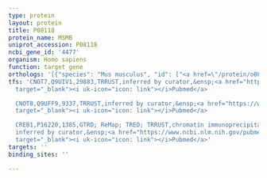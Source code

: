 ```yaml
---
type: protein
layout: protein
title: P08118
protein_name: MSMB
uniprot_accession: P08118
ncbi_gene_id: '4477'
organism: Homo sapiens
function: target gene
orthologs: '[{"species": "Mus musculus", "id": ["<a href=\"/protein/o08540\">O08540</a>"]}, {"species": "Rattus norvegicus", "id": ["P97580"]}]'
tfs: 'CNOT7,Q9UIV1,29883,TRRUST,inferred by curator,&ensp;<a href="https://www.ncbi.nlm.nih.gov/pubmed/?term=15937477%5Buid%5D+OR+29087512%5Buid%5D"
  target="_blank"><i uk-icon="icon: link"></i>Pubmed</a>

  CNOT8,Q9UFF9,9337,TRRUST,inferred by curator,&ensp;<a href="https://www.ncbi.nlm.nih.gov/pubmed/?term=15937477%5Buid%5D+OR+29087512%5Buid%5D"
  target="_blank"><i uk-icon="icon: link"></i>Pubmed</a>

  CREB1,P16220,1385,GTRD; ReMap; TRED; TRRUST,chromatin immunoprecipitation assay;
  inferred by curator,&ensp;<a href="https://www.ncbi.nlm.nih.gov/pubmed/?term=9704017%5Buid%5D+OR+27924024%5Buid%5D+OR+29126285%5Buid%5D+OR+17202159%5Buid%5D+OR+29087512%5Buid%5D"
  target="_blank"><i uk-icon="icon: link"></i>Pubmed</a>'
targets: ''
binding_sites: ''

---
```


